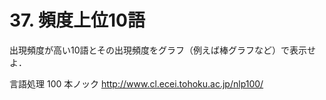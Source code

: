 # 37. 頻度上位10語

出現頻度が高い10語とその出現頻度をグラフ（例えば棒グラフなど）で表示せよ．

言語処理 100 本ノック http://www.cl.ecei.tohoku.ac.jp/nlp100/
